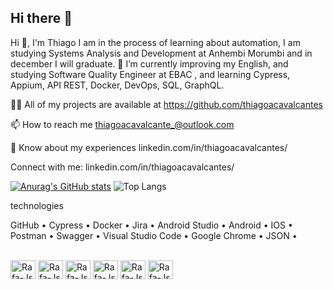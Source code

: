 ## Hi there 👋

Hi 👋, I'm Thiago
I am in the process of learning about automation, I am studying Systems Analysis and Development at Anhembi Morumbi and in december I will graduate.
🌱 I’m currently improving my English, and studying Software Quality Engineer at EBAC , and learning Cypress, Appium, API REST, Docker, DevOps, SQL, GraphQL.

👨‍💻 All of my projects are available at https://github.com/thiagoacavalcantes

📫 How to reach me thiagoacavalcante_@outlook.com

📄 Know about my experiences linkedin.com/in/thiagoacavalcantes/

Connect with me:
linkedin.com/in/thiagoacavalcantes/

[![Anurag's GitHub stats](https://github-readme-stats.vercel.app/api?username=thiagoacavalcantes)](https://github.com/anuraghazra/github-readme-stats)
![Top Langs](https://github-readme-stats.vercel.app/api/top-langs/?username=anuraghazra&layout=compact)

technologies

GitHub • Cypress • Docker • Jira • Android Studio • Android • IOS • Postman • Swagger • Visual Studio Code • Google Chrome • JSON • 


<div style="display: inline_block"><br>
  <img align="center" alt="Rafa-Js" height="30" width="40" src="https://cdn.jsdelivr.net/gh/devicons/devicon@latest/icons/cypressio/cypressio-original.svg">
  <img align="center" alt="Rafa-Js" height="30" width="40" src="https://cdn.jsdelivr.net/gh/devicons/devicon@latest/icons/vscode/vscode-original.svg">
  <img align="center" alt="Rafa-Js" height="30" width="40" src="https://cdn.jsdelivr.net/gh/devicons/devicon@latest/icons/docker/docker-plain.svg">
  <img align="center" alt="Rafa-Js" height="30" width="40" src="https://cdn.jsdelivr.net/gh/devicons/devicon@latest/icons/javascript/javascript-original.svg">
  <img align="center" alt="Rafa-Js" height="30" width="40" src="https://cdn.jsdelivr.net/gh/devicons/devicon@latest/icons/azuredevops/azuredevops-original.svg">
  <img align="center" alt="Rafa-Js" height="30" width="40" src="https://cdn.jsdelivr.net/gh/devicons/devicon@latest/icons/androidstudio/androidstudio-original-wordmark.svg">
 

</div>
          
          
          
